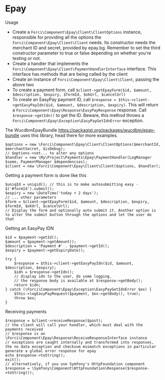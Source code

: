 # Epay

Usage

- Create a `Forci\Component\Epay\Client\ClientOptions` instance, responsible for providing all the options the `Forci\Component\Epay\Client\Client` needs. Its constructor needs the merchant ID and secret, provided by epay.bg. Remember to set the third constructor parameter to true or false depending on whether you're testing or not.
- Create a handler that implements the `Forci\Component\Epay\Client\PaymentHandlerInterface` interface. This interface has methods that are being called by the client
- Create an instance of `Forci\Component\Epay\Client\Client`, passing the above two
- To create a payment form, call `$client->getEpayForm($id, $amount, $description, $expiry, $formId, $okUrl, $cancelUrl)`
- To create an EasyPay payment ID, call `$response = $this->client->getEasyPayIdn($id, $amount, $description, $expiry)`. This will return a `Forci\Component\Epay\Response\EasyPayResponse` response. Call `$response->getIdn()` to get the ID. Beware, this method throws a `Forci\Component\Epay\Exception\EasyPayGetIdnError` exception.

The WucdbmEpayBundle https://packagist.org/packages/wucdbm/epay-bundle uses this library, head there for more examples.

```
$options = new \Forci\Component\Epay\Client\ClientOptions($merchantId, $merchantSecret, $isDebug);
// $options->set... to alter any options
$handler = new \My\Project\Payments\Epay\PaymentHandler(LogManager $some, PaymentManager $dependencies);
$client = new \Forci\Component\Epay\Client\Client($options, $handler);
```

Getting a payment form is done like this

```
$uniqId = uniqid(); // this is to make autosubmitting easy - $('#formId').submit();
$expiry = new \DateTime('today + 2 days');
// ... other parameters
$form = $client->getEpayForm($id, $amount, $description, $expiry, $formId, $okUrl, $cancelUrl);
// Display the form and optionally auto submit it. Another option is to alter the submit button through the options and let the user do that
```

Getting an EasyPay IDN

```
$id = $payment->getId();
$amount = $payment->getAmount();
$description = 'Payment #' . $payment->getId();
$expiry = $payment->getExpiryDate();

try {
    $response = $this->client->getEasyPayIdn($id, $amount, $description, $expiry);
    $idn = $response->getIdn();
    // display idn to the user, do some logging.
    // the response body is available at $response->getBody();
    return $idn;
} catch (\Forci\Component\Epay\Exception\EasyPayGetIdnError $ex) {
    $this->logEasyPayRequest($payment, $ex->getBody(), true);
    throw $ex;
}
```

Receiving payments

```
$response = $client->receiveResponse($post);
// the client will call your handler, which must deal with the payments received
// $response is an \Forci\Component\Epay\Response\ReceiveResponseInterface instance
// exceptions are caught internally and transformed into responses, the no data exception and checksum mismatch exceptions in particular generate a global error response for epay
echo $response->toString();
exit();
// alternatively, if you use Symfony's HttpFoundation component
$response = \Symfony\Component\HttpFoundation\Response($response->toString());
```